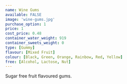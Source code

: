 ```yaml
---
name: Wine Gums
available: FALSE
image: 'wine-gums.jpg'
purchase_option: 1
price: 1
cost_price: 0.48
container_water_weight: 919
container_sweets_weight: 0
type: [Gummy]
flavour: [Mixed Fruit]
colour: [Black, Green, Orange, Rainbow, Red, Yellow]
free: [Alcohol, Lactose, Nut]
---
```

Sugar free fruit flavoured gums.